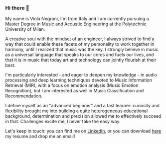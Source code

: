 ### Hi there 👋

My name is Viola Negroni, I'm from Italy and I am currently pursuing a Master Degree in Music and Acoustic Engineering at the Polytechnic University of Milan.

A creative soul with the mindset of an engineer, I always strived to find a way that could enable these facets of my personality to work together in harmony, until I realized that music was the key.
I strongly believe in music as a universal language that speaks to our cores and fuels our lives, and that it is in music that today art and technology can jointly flourish at their best.

I'm particularly interested - and eager to deepen my knowledge - in audio processing and deep learning techniques devoted to Music Information Retrieval (MIR), with a focus on emotion analysis (Music Emotion Recognition), but I am interested as well in Music Classification and Recommendation.

I define myself as an "advanced beginner" and a fast learner: curiosity and flexibility brought me into building a quite heterogeneous educational background, determination and precision allowed me to effectively succeed in that. Challenges excite me, I never take the easy way.

Let's keep in touch: you can find me on [LinkedIn](https://www.linkedin.com/in/ngrvli/), or you can download [here](https://github.com/violangg/violangg/blob/main/Negroni_engCV.pdf) my resume and drop me an email!
